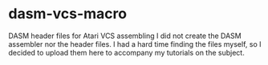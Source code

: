 # dasm-vcs-macro
DASM header files for Atari VCS assembling
I did not create the DASM assembler nor the header files. I had a hard time finding the files myself, so I decided to upload them here to accompany my tutorials on the subject.
